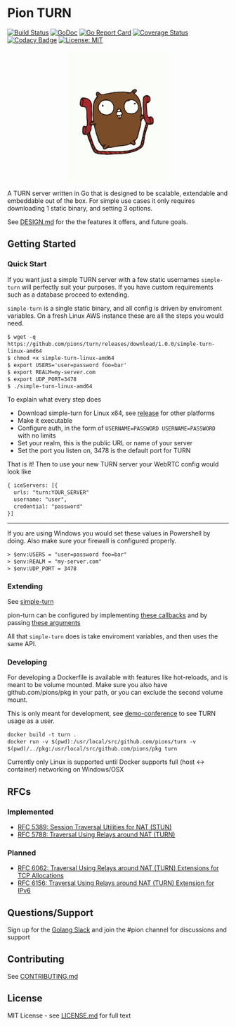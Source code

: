 # Pion TURN
[![Build Status](https://travis-ci.org/pions/turn.svg?branch=master)](https://travis-ci.org/pions/turn)
[![GoDoc](https://godoc.org/github.com/pions/turn?status.svg)](https://godoc.org/github.com/pions/turn)
[![Go Report Card](https://goreportcard.com/badge/github.com/pions/turn)](https://goreportcard.com/report/github.com/pions/turn)
[![Coverage Status](https://coveralls.io/repos/github/pions/turn/badge.svg)](https://coveralls.io/github/pions/turn)
[![Codacy Badge](https://api.codacy.com/project/badge/Grade/d53ec6c70576476cb16c140c2964afde)](https://www.codacy.com/app/Sean-Der/turn?utm_source=github.com&amp;utm_medium=referral&amp;utm_content=pions/turn&amp;utm_campaign=Badge_Grade)
[![License: MIT](https://img.shields.io/badge/License-MIT-yellow.svg)](LICENSE.md)

<div align="center">
    <a href="#">
        <img src="./.github/gopher-pion.png" height="300px">
    </a>
</div>

A TURN server written in Go that is designed to be scalable, extendable and embeddable out of the box.
For simple use cases it only requires downloading 1 static binary, and setting 3 options.

See [DESIGN.md](DESIGN.md) for the the features it offers, and future goals.

## Getting Started
### Quick Start
If you want just a simple TURN server with a few static usernames `simple-turn` will perfectly suit your purposes. If you have
custom requirements such as a database proceed to extending.

`simple-turn` is a single static binary, and all config is driven by enviroment variables. On a fresh Linux AWS instance these are all the steps you would need.
```
$ wget -q https://github.com/pions/turn/releases/download/1.0.0/simple-turn-linux-amd64
$ chmod +x simple-turn-linux-amd64
$ export USERS='user=password foo=bar'
$ export REALM=my-server.com
$ export UDP_PORT=3478
$ ./simple-turn-linux-amd64
````

To explain what every step does
* Download simple-turn for Linux x64, see [release](https://github.com/pions/turn/releases) for other platforms
* Make it executable
* Configure auth, in the form of `USERNAME=PASSWORD USERNAME=PASSWORD` with no limits
* Set your realm, this is the public URL or name of your server
* Set the port you listen on, 3478 is the default port for TURN

That is it! Then to use your new TURN server your WebRTC config would look like
```
{ iceServers: [{
  urls: "turn:YOUR_SERVER"
  username: "user",
  credential: "password"
}]
```
---

If you are using Windows you would set these values in Powershell by doing. Also make sure your firewall is configured properly.
```
> $env:USERS = "user=password foo=bar"
> $env:REALM = "my-server.com"
> $env:UDP_PORT = 3478
```
### Extending
See [simple-turn](https://github.com/pions/turn/blob/master/cmd/simple-turn/main.go)

pion-turn can be configured by implementing [these callbacks](https://github.com/pions/turn/blob/master/turn.go#L11) and by passing [these arguments](https://github.com/pions/turn/blob/master/turn.go#L11)

All that `simple-turn` does is take enviroment variables, and then uses the same API.


### Developing
For developing a Dockerfile is available with features like hot-reloads, and is meant to be volume mounted.
Make sure you also have github.com/pions/pkg in your path, or you can exclude the second volume mount.

This is only meant for development, see [demo-conference](https://github.com/pions/demo-conference)
to see TURN usage as a user.
```
docker build -t turn .
docker run -v $(pwd):/usr/local/src/github.com/pions/turn -v $(pwd)/../pkg:/usr/local/src/github.com/pions/pkg turn
```

Currently only Linux is supported until Docker supports full (host <-> container) networking on Windows/OSX

## RFCs
### Implemented
* [RFC 5389: Session Traversal Utilities for NAT (STUN)](https://tools.ietf.org/html/rfc5389)
* [RFC 5788: Traversal Using Relays around NAT (TURN)](https://tools.ietf.org/html/rfc5766)

### Planned
* [RFC 6062: Traversal Using Relays around NAT (TURN) Extensions for TCP Allocations](https://tools.ietf.org/html/rfc6062)
* [RFC 6156: Traversal Using Relays around NAT (TURN) Extension for IPv6](https://tools.ietf.org/html/rfc6156)

## Questions/Support
Sign up for the [Golang Slack](https://invite.slack.golangbridge.org/) and join the #pion channel for discussions and support

## Contributing
See [CONTRIBUTING.md](CONTRIBUTING.md)

## License
MIT License - see [LICENSE.md](LICENSE.md) for full text
